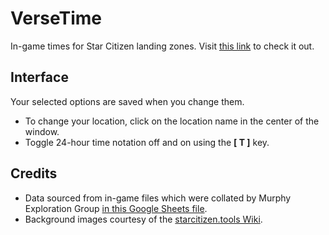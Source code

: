 # VerseTime
In-game times for Star Citizen landing zones.
Visit [this link](https://dydrmr.github.io/VerseTime/) to check it out.

## Interface
Your selected options are saved when you change them.
- To change your location, click on the location name in the center of the window.
- Toggle 24-hour time notation off and on using the **[ T ]** key.

## Credits
- Data sourced from in-game files which were collated by Murphy Exploration Group [in this Google Sheets file](https://docs.google.com/spreadsheets/d/1VydKNxBHdljhO8ANSEcZRWogInCh-6tAdjI1HcwFlVE/edit#gid=1238406064).
- Background images courtesy of the [starcitizen.tools Wiki](https://starcitizen.tools/Star_Citizen_Wiki).
